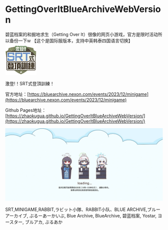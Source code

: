 # GettingOverItBlueArchiveWebVersion
碧蓝档案的和掘地求生（Getting Over It）很像的网页小游戏，官方是限时活动所以备份一下w
【这个是国际服版本，支持中英韩泰四国语言切换】
 ![logo](https://github.com/Zhaokugua/GettingOverItBlueArchiveWebVersion/blob/main/TemplateData/favicon.png)

激登!！SRT式登頂訓練！

官方地址：[https://bluearchive.nexon.com/events/2023/12/minigame](https://bluearchive.nexon.com/events/2023/12/minigame)

Github Pages地址：[https://zhaokugua.github.io/GettingOverItBlueArchiveWebVersion/](https://zhaokugua.github.io/GettingOverItBlueArchiveWebVersion/)

 ![loading](https://github.com/Zhaokugua/GettingOverItBlueArchiveWebVersion/blob/main/TemplateData/loading_zh.jpg)

SRT,MINIGAME,RABBIT,ラビット小隊、RABBIT小队、BLUE ARCHIVE,ブルーアーカイブ, ぶるーあーかいぶ, Blue Archive, BlueArchive, 碧蓝档案, Yostar, ヨースター, ブルアカ, ぶるあか

